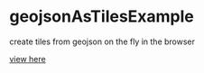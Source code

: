 # geojsonAsTilesExample
create tiles from geojson on the fly in the browser


[view here](https://sebastian-ch.github.io/geojsonAsTilesExample/)